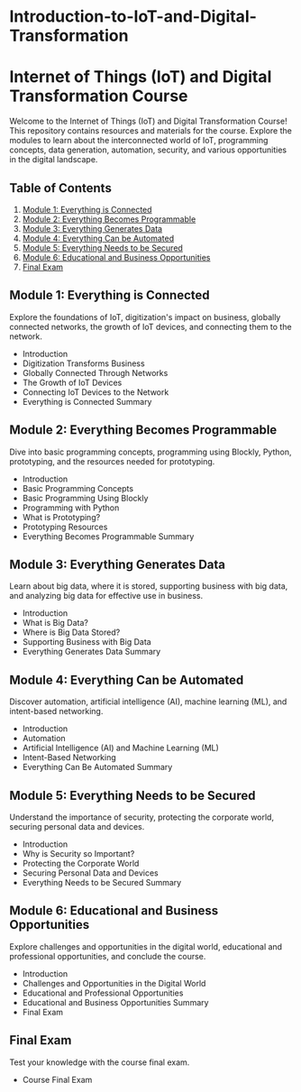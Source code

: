 # Introduction-to-IoT-and-Digital-Transformation

# Internet of Things (IoT) and Digital Transformation Course

Welcome to the Internet of Things (IoT) and Digital Transformation Course! This repository contains resources and materials for the course. Explore the modules to learn about the interconnected world of IoT, programming concepts, data generation, automation, security, and various opportunities in the digital landscape.

## Table of Contents
1. [Module 1: Everything is Connected](#module-1-everything-is-connected)
2. [Module 2: Everything Becomes Programmable](#module-2-everything-becomes-programmable)
3. [Module 3: Everything Generates Data](#module-3-everything-generates-data)
4. [Module 4: Everything Can be Automated](#module-4-everything-can-be-automated)
5. [Module 5: Everything Needs to be Secured](#module-5-everything-needs-to-be-secured)
6. [Module 6: Educational and Business Opportunities](#module-6-educational-and-business-opportunities)
7. [Final Exam](#final-exam)

## Module 1: Everything is Connected
Explore the foundations of IoT, digitization's impact on business, globally connected networks, the growth of IoT devices, and connecting them to the network.

- Introduction
- Digitization Transforms Business
- Globally Connected Through Networks
- The Growth of IoT Devices
- Connecting IoT Devices to the Network
- Everything is Connected Summary

## Module 2: Everything Becomes Programmable
Dive into basic programming concepts, programming using Blockly, Python, prototyping, and the resources needed for prototyping.

- Introduction
- Basic Programming Concepts
- Basic Programming Using Blockly
- Programming with Python
- What is Prototyping?
- Prototyping Resources
- Everything Becomes Programmable Summary

## Module 3: Everything Generates Data
Learn about big data, where it is stored, supporting business with big data, and analyzing big data for effective use in business.

- Introduction
- What is Big Data?
- Where is Big Data Stored?
- Supporting Business with Big Data
- Everything Generates Data Summary

## Module 4: Everything Can be Automated
Discover automation, artificial intelligence (AI), machine learning (ML), and intent-based networking.

- Introduction
- Automation
- Artificial Intelligence (AI) and Machine Learning (ML)
- Intent-Based Networking
- Everything Can Be Automated Summary

## Module 5: Everything Needs to be Secured
Understand the importance of security, protecting the corporate world, securing personal data and devices.

- Introduction
- Why is Security so Important?
- Protecting the Corporate World
- Securing Personal Data and Devices
- Everything Needs to be Secured Summary

## Module 6: Educational and Business Opportunities
Explore challenges and opportunities in the digital world, educational and professional opportunities, and conclude the course.

- Introduction
- Challenges and Opportunities in the Digital World
- Educational and Professional Opportunities
- Educational and Business Opportunities Summary
- Final Exam

## Final Exam
Test your knowledge with the course final exam.

- Course Final Exam
